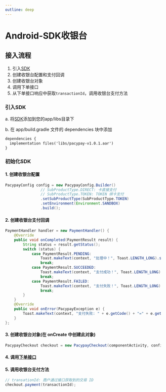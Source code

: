 ```yaml
---
outline: deep
---
```


<script setup>

</script>

# Android-SDK收银台

## 接入流程
1. 引入[SDK](https://v3-doc.pacypay.com/android/pacypay-v1.0.1.aar)
2. 创建收银台配置和支付回调
3. 创建收银台对象
4. 调用下单接口
5. 从下单接口响应中获取`transactionId`，调用收银台支付方法


### 引入SDK

a. 将[SDK](https://v3-doc.pacypay.com/android/pacypay-v1.0.1.aar)添加到您的app/libs目录下

b. 在 app/build.gradle 文件的 dependencies 块中添加

```txt
dependencies {
  implementation files('libs/pacypay-v1.0.1.aar')
} 
```

### 初始化SDK

#### 1. 创建收银台配置

```java
PacypayConfig config = new PacypayConfig.Builder()
                // SubProductType.DIRECT: 卡直接支付  
                // SubProductType.TOKEN: TOKEN 绑卡支付
                .setSubProductType(SubProductType.TOKEN) 
                .setEnvironment(Environment.SANDBOX)
                .build();
```

#### 2. 创建收银台支付回调

```java
PaymentHandler handler = new PaymentHandler() {
    @Override
    public void onCompleted(PaymentResult result) {
        String status = result.getStatus();
        switch (status) {
            case PaymentResult.PENDING:
                Toast.makeText(context, "处理中！", Toast.LENGTH_LONG).show();
                break;
            case PaymentResult.SUCCEEDED:
                Toast.makeText(context, "支付成功！", Toast.LENGTH_LONG).show();
                break;
            case PaymentResult.FAILED:
                Toast.makeText(context, "支付失败！", Toast.LENGTH_LONG).show();
                break;
        }
    }
    @Override
    public void onError(PacypayException e) {
        Toast.makeText(context, "支付失败: " + e.getCode() + "=" + e.getMessage(), Toast.LENGTH_LONG).show();
    }
};
```

#### 3. 创建收银台对象(在 onCreate 中创建此对象)

```java
PacypayCheckout checkout = new PacypayCheckout(componentActivity, config, handler);
```

#### 4. 调用[下单接口](sdk-do-transaction)


#### 5. 调用收银台支付方法

```java
// transationId: 商户通过接口获取到的交易 ID
checkout.payment(transactionId);
```

